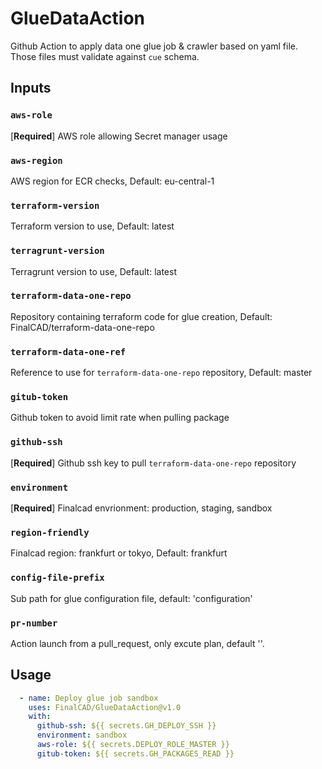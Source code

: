 # GlueDataAction

Github Action to apply data one glue job & crawler based on yaml file.
Those files must validate against `cue` schema.

## Inputs

### `aws-role`
[**Required**] AWS role allowing Secret manager usage

### `aws-region`
AWS region for ECR checks, Default: eu-central-1

### `terraform-version`
Terraform version to use, Default: latest

### `terragrunt-version`
Terragrunt version to use, Default: latest

### `terraform-data-one-repo`
Repository containing terraform code for glue creation, Default: FinalCAD/terraform-data-one-repo

### `terraform-data-one-ref`
Reference to use for `terraform-data-one-repo` repository, Default: master

### `gitub-token`
Github token to avoid limit rate when pulling package

### `github-ssh`
[**Required**] Github ssh key to pull `terraform-data-one-repo` repository

### `environment`
[**Required**] Finalcad envrionment: production, staging, sandbox

### `region-friendly`
Finalcad region: frankfurt or tokyo, Default: frankfurt

### `config-file-prefix`
Sub path for glue configuration file, default: 'configuration'

### `pr-number`
Action launch from a pull_request, only excute plan, default ''.

## Usage

```yaml
  - name: Deploy glue job sandbox
    uses: FinalCAD/GlueDataAction@v1.0
    with:
      github-ssh: ${{ secrets.GH_DEPLOY_SSH }}
      environment: sandbox
      aws-role: ${{ secrets.DEPLOY_ROLE_MASTER }}
      gitub-token: ${{ secrets.GH_PACKAGES_READ }}
```
